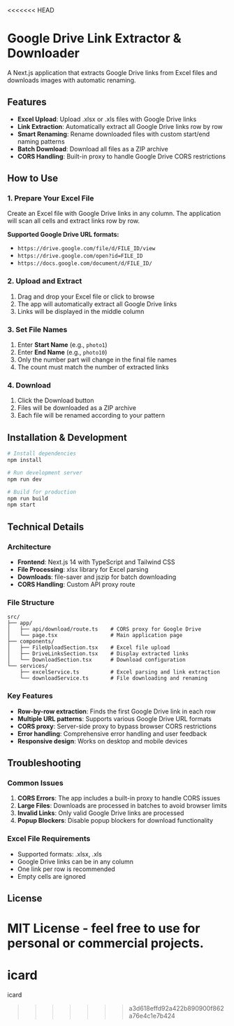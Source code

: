 <<<<<<< HEAD
# Google Drive Link Extractor & Downloader

A Next.js application that extracts Google Drive links from Excel files and downloads images with automatic renaming.

## Features

- **Excel Upload**: Upload .xlsx or .xls files with Google Drive links
- **Link Extraction**: Automatically extract all Google Drive links row by row
- **Smart Renaming**: Rename downloaded files with custom start/end naming patterns
- **Batch Download**: Download all files as a ZIP archive
- **CORS Handling**: Built-in proxy to handle Google Drive CORS restrictions

## How to Use

### 1. Prepare Your Excel File
Create an Excel file with Google Drive links in any column. The application will scan all cells and extract links row by row.

**Supported Google Drive URL formats:**
- `https://drive.google.com/file/d/FILE_ID/view`
- `https://drive.google.com/open?id=FILE_ID`
- `https://docs.google.com/document/d/FILE_ID/`

### 2. Upload and Extract
1. Drag and drop your Excel file or click to browse
2. The app will automatically extract all Google Drive links
3. Links will be displayed in the middle column

### 3. Set File Names
1. Enter **Start Name** (e.g., `photo1`)
2. Enter **End Name** (e.g., `photo10`)
3. Only the number part will change in the final file names
4. The count must match the number of extracted links

### 4. Download
1. Click the Download button
2. Files will be downloaded as a ZIP archive
3. Each file will be renamed according to your pattern

## Installation & Development

```bash
# Install dependencies
npm install

# Run development server
npm run dev

# Build for production
npm run build
npm start
```

## Technical Details

### Architecture
- **Frontend**: Next.js 14 with TypeScript and Tailwind CSS
- **File Processing**: xlsx library for Excel parsing
- **Downloads**: file-saver and jszip for batch downloading
- **CORS Handling**: Custom API proxy route

### File Structure
```
src/
├── app/
│   ├── api/download/route.ts    # CORS proxy for Google Drive
│   └── page.tsx                 # Main application page
├── components/
│   ├── FileUploadSection.tsx    # Excel file upload
│   ├── DriveLinksSection.tsx    # Display extracted links
│   └── DownloadSection.tsx      # Download configuration
└── services/
    ├── excelService.ts          # Excel parsing and link extraction
    └── downloadService.ts       # File downloading and renaming
```

### Key Features
- **Row-by-row extraction**: Finds the first Google Drive link in each row
- **Multiple URL patterns**: Supports various Google Drive URL formats
- **CORS proxy**: Server-side proxy to bypass browser CORS restrictions
- **Error handling**: Comprehensive error handling and user feedback
- **Responsive design**: Works on desktop and mobile devices

## Troubleshooting

### Common Issues
1. **CORS Errors**: The app includes a built-in proxy to handle CORS issues
2. **Large Files**: Downloads are processed in batches to avoid browser limits
3. **Invalid Links**: Only valid Google Drive links are processed
4. **Popup Blockers**: Disable popup blockers for download functionality

### Excel File Requirements
- Supported formats: .xlsx, .xls
- Google Drive links can be in any column
- One link per row is recommended
- Empty cells are ignored

## License

MIT License - feel free to use for personal or commercial projects.
=======
# icard
icard
>>>>>>> a3d618effd92a422b890900f862a76e4c1e7b424
